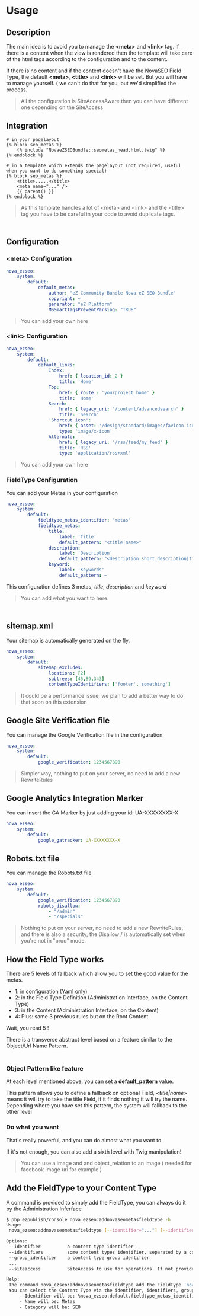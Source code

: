 # <i class="fa fa-3x fa-rocket"></i><br /> Usage


## Description

The main idea is to avoid you to manage the **&lt;meta&gt;** and **&lt;link&gt;** tag.
If there is a content when the view is rendered then the template will take care of the html tags according to the configuration and to the content.

If there is no content and if the content doesn't have the NovaSEO Field Type, the default **&lt;meta&gt;**, **&lt;title&gt;** and **&lt;link&gt;** will be set.
But you will have to manage yourself. ( we can't do that for you, but we'd simplified the process.

> All the configuration is SiteAccessAware then you can have different one depending on the SiteAccess


## Integration

```twig
# in your pagelayout
{% block seo_metas %}
    {% include "NovaeZSEOBundle::seometas_head.html.twig" %}
{% endblock %}
    
# in a template which extends the pagelayout (not required, useful when you want to do something special)
{% block seo_metas %}
    <title>.....</title>
    <meta name="..." />
    {{ parent() }}
{% endblock %}
```

> As this template handles a lot of &lt;meta&gt; and &lt;link&gt; and the &lt;title&gt; tag you have to be careful in your code to avoid duplicate tags.


## <i class="fa fa-3x fa-wrench"></i><br /> Configuration


### &lt;meta&gt; Configuration

```yml
nova_ezseo:
    system:
        default:
            default_metas:
                author: "eZ Community Bundle Nova eZ SEO Bundle"
                copyright: ~
                generator: "eZ Platform"
                MSSmartTagsPreventParsing: "TRUE"
```

> You can add your own <meta> here


### &lt;link&gt; Configuration

```yml
nova_ezseo:
    system:
        default:
            default_links:
                Index:
                    href: { location_id: 2 }
                    title: 'Home'
                Top:
                    href: { route : 'yourproject_home' }
                    title: 'Home'
                Search:
                    href: { legacy_uri: '/content/advancedsearch' }
                    title: 'Search'
                'Shortcut icon':
                    href: { asset: '/design/standard/images/favicon.ico' }
                    type: 'image/x-icon'
                Alternate:
                    href: { legacy_uri: '/rss/feed/my_feed' }
                    title: 'RSS'
                    type: 'application/rss+xml'
```

> You can add your own <link> here


### FieldType Configuration

You can add your Metas in your configuration

```yml
nova_ezseo:
    system:
        default:
            fieldtype_metas_identifier: "metas"
            fieldtype_metas:
                title:
                    label: 'Title'
                    default_pattern: "<title|name>"
                description:
                    label: 'Description'
                    default_pattern: "<description|short_description|title|name>"
                keyword:
                    label: 'Keywords'
                    default_pattern: ~

```

This configuration defines 3 metas, _title_, _description_ and _keyword_

> You can add what you want to here.


## <i class="fa fa-3x fa-file"></i><br /> sitemap.xml

Your sitemap is automatically generated on the fly.

```yml
nova_ezseo:
    system:
        default:
            sitemap_excludes:
                locations: [2]
                subtrees: [45,89,343]
                contentTypeIdentifiers: ['footer','something']
```

> It could be a performance issue, we plan to add a better way to do that soon on this extension


## Google Site Verification file

You can manage the Google Verification file in the configuration

```yml
nova_ezseo:
    system:
        default:
            google_verification: 1234567890
```

> Simpler way, nothing to put on your server, no need to add a new RewriteRules


## Google Analytics Integration Marker

You can insert the GA Marker by just adding your id: UA-XXXXXXXX-X

```yml
nova_ezseo:
    system:
        default:
            google_gatracker: UA-XXXXXXXX-X
```


## Robots.txt file

You can manage the Robots.txt file

```yml
nova_ezseo:
    system:
        default:
            google_verification: 1234567890
            robots_disallow:
                - "/admin"
                - "/specials"
```

> Nothing to put on your server, no need to add a new RewriteRules, and there is also a security, the Disallow / is automatically set when you're not in "prod" mode.



## How the Field Type works

There are 5 levels of fallback which allow you to set the good value for the metas.

- 1: in configuration (Yaml only)
- 2: in the Field Type Definition (Administration Interface, on the Content Type)
- 3: in the Content  (Administration Interface, on the Content)
- 4: Plus: same 3 previous rules but on the Root Content


Wait, you read 5 !

There is a transverse abstract level based on a feature similar to the Object/Url Name Pattern.


### <i class="fa fa-3x fa-magic"></i><br /> Object Pattern like feature

At each level mentioned above, you can set a **default_pattern** value.

This pattern allows you to define a fallback on optional Field, _&lt;title|name&gt;_ means it will try to take the title Field, if it finds nothing it will try the name.
Depending where you have set this pattern, the system will fallback to the other level


### Do what you want

That's really powerful, and you can do almost what you want to.

If it's not enough, you can also add a sixth level with Twig manipulation!

> You can use a image and and object_relation to an image ( needed for facebook image url for example )



## Add the FieldType to your Content Type

A command is provided to simply add the FieldType, you can always do it by the Administration Inferface

```bash
$ php ezpublish/console nova_ezseo:addnovaseometasfieldtype -h
Usage:
 nova_ezseo:addnovaseometasfieldtype [--identifier="..."] [--identifiers="..."] [--group_identifier="..."]

Options:
 --identifier          a content type identifier
 --identifiers         some content types identifier, separated by a comma
 --group_identifier    a content type group identifier
 ...
 --siteaccess          SiteAccess to use for operations. If not provided, default siteaccess will be used

Help:
 The command nova_ezseo:addnovaseometasfieldtype add the FieldType 'novaseometas'.
 You can select the Content Type via the identifier, identifiers, group_identifier option.
     - Identifier will be: %nova_ezseo.default.fieldtype_metas_identifier%
     - Name will be: Metas
     - Category will be: SEO
```
